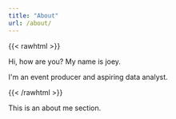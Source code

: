 ```yaml
---
title: "About"
url: /about/
---
```


{{< rawhtml >}}
<div class="banner">
    <p class="h1 display-4">Hi, how are you? My name is joey.</p>
    <p class="lead">I'm an event producer and aspiring data analyst.</p>
</div>
{{< /rawhtml >}}

This is an about me section.
